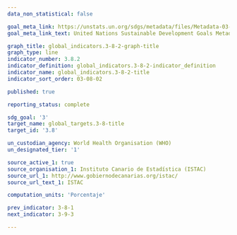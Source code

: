 ```yaml
---
data_non_statistical: false

goal_meta_link: https://unstats.un.org/sdgs/metadata/files/Metadata-03-06-01.pdf
goal_meta_link_text: United Nations Sustainable Development Goals Metadata (PDF 213KB)

graph_title: global_indicators.3-8-2-graph-title
graph_type: line
indicator_number: 3.8.2
indicator_definition: global_indicators.3-8-2-indicator_definition
indicator_name: global_indicators.3-8-2-title
indicator_sort_order: 03-08-02

published: true

reporting_status: complete

sdg_goal: '3'
target_name: global_targets.3-8-title
target_id: '3.8'

un_custodian_agency: World Health Organisation (WHO)
un_designated_tier: '1'

source_active_1: true
source_organisation_1: Instituto Canario de Estadística (ISTAC)
source_url_1: http://www.gobiernodecanarias.org/istac/
source_url_text_1: ISTAC

computation_units: 'Porcentaje'

prev_indicator: 3-8-1
next_indicator: 3-9-3

---
```

